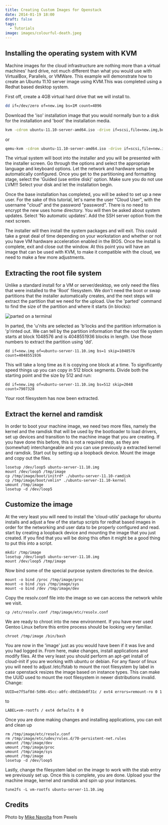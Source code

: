 ```yaml
---
title: Creating Custom Images for Openstack
date: 2014-01-19 18:00
draft: false
tags:
  - Tutorials
image: images/colourful-death.jpeg
---
```


## Installing the operating system with KVM

Machine images for the cloud infrastructure are nothing more than a virtual machines' hard drive, not much different than what you would use with VirtualBox, Parallels, or VMWare.  This example will demonstrate how to create an Ubuntu 11.10 server image using KVM.This was completed using a Redhat based desktop system.

<!--more-->

First off, create a 4GB virtual hard drive that we will install to.

```sh
dd if=/dev/zero of=new.img bs=1M count=4096
```

Download the 'iso' installation image that you would normally bun to a disk for the installation and 'boot' the installation media.

```sh
kvm -cdrom ubuntu-11.10-server-amd64.iso -drive if=scsi,file=new.img,boot=off
```

or

```sh
qemu-kvm -cdrom ubuntu-11.10-server-amd64.iso -drive if=scsi,file=new.img,boot=off
```

The virtual system will boot into the installer and you will be presented with the installer screen.  Go through the options and select the appropriate language and keyboard options.  Let the network and hardware setup be automatically configured.  Once you get to the partitioning and formatting stage, select the 'Guided (use entire disk)' option.  Make sure you do not use LVM!!!  Select your disk and let the installation begin.

Once the base installation has completed, you will be asked to set up a new user.  For the sake of this tutorial, let's name the user "Cloud User", with the username "cloud" and the password "password".  There is no need to encrypt the new uses home directory.  You will then be asked about system updates.  Select 'No automatic updates'.  Add the SSH server option from the next screen.

The installer will then install the system packages and will exit.  This could take a great deal of time depending on your workstation and whether or not you have VM hardware acceleration enabled in the BIOS.  Once the install is complete, exit and close out the window.  At this point you will have an image that can be used with KVM, to make it compatible with the cloud, we need to make a few more adjustments.

## Extracting the root file system

Unlike a standard install for a VM or server/desktop, we only need the files that were installed to the 'Root' filesystem.  We don't need the boot or swap partitions that the installer automatically creates, and the next steps will extract the partition that we need for the upload.  Use the 'parted' command to find the size of the partition and where it starts (in blocks):

![parted on a terminal](/images/parted-1.jpg)

In parted, the 'u'nits are selected as 'b'locks and the partition information is 'p'rinted out.  We can tell by the partition information that the root file system starts at block 1048576 and is 4048551936 blocks in length.  Use those numbers to extract the partition using 'dd'.

```
dd if=new.img of=ubuntu-server-11.10.img bs=1 skip=1048576 count=4048551936
```

This will take a long time as it is copying one block at a time.  To significantly speed things up you can copy in 512 block segments.  Divide both the starting point and the size by 512 and run:

```
dd if=new.img of=ubuntu-server-11.10.img bs=512 skip=2048 count=7907328
```

Your root filesystem has now been extracted.

## Extract the kernel and ramdisk

In order to boot your machine image, we need two more files, namely the kernel and the ramdisk that will be used by the bootloader to load drivers, set up devices and transition to the machine image that you are creating.  If you have done this before, this is not a required step, as they are (somewhat) interchangeable and you can use previously a extracted kernel and ramdisk.  Start out by setting up a loopback device.  Mount the image and copy out the files.

```
losetup /dev/loop5 ubuntu-server-11.10.img
mount /dev/loop5 /tmp/image
cp /tmp/image/boot/initrd* ./ubuntu-server-11.10-ramdisk
cp /tmp/image/boot/vmlin* ./ubuntu-server-11.10-kernel
umount /tmp/image
losetup -d /dev/loop5
```

## Customize the image

At the very least you will need to install the 'cloud-utils' package for ubuntu installs and adjust a few of the startup scripts for redhat based images in order for the networking and user data to be properly configured and read.  start by creating a loopback device and mounting the image that you just created.  If you find that you will be doing this often it might be a good thing to put this into a script.

```
mkdir /tmp/image
losetup /dev/loop5 ubuntu-server-11.10.img
mount /dev/loop5 /tmp/image
```

Now bind some of the special purpose system directories to the device.

```
mount -o bind /proc /tmp/image/proc
mount -o bind /sys /tmp/image/sys
mount -o bind /dev /tmp/image/dev
```

Copy the resolv.conf file into the image so we can access the network while we visit.

```
cp /etc/resolv.conf /tmp/image/etc/resolv.conf
```

We are ready to chroot into the new environment. If you have ever used Gentoo Linux before this entire process should be looking very familiar.

```
chroot /tmp/image /bin/bash
```

You are now in the 'image' just as you would have been if it was live and you had logged in.  From here, make changes, install applications and modify files.  At the very least you should perform an apt-get install of cloud-init if you are working with ubuntu or debian.  For any flavor of linux you will need to adjust /etc/fstab to mount the root filesystem by label in case openstack resizes the image based on instance types.  This can make the UUID used to mount the root filesystem in newer distributions invalid.  Change:

```
UUID=e7f5af8d-5d96-45cc-a0fc-d0d1bde8f31c / ext4 errors=remount-ro 0 1
```

to

```
LABEL=vm-rootfs / ext4 defaults 0 0
```

Once you are done making changes and installing applications, you can exit and clean up

```
rm /tmp/image/etc/resolv.conf
rm /tmp/image/etc/udev/rules.d/70-persistent-net.rules
umount /tmp/image/dev
umount /tmp/image/proc
umount /tmp/image/sys
umount /tmp/image
losetup -d /dev/loop5
```

Lastly, change the filesystem label on the image to work with the stab entry we previously set up.  Once this is complete, you are done.  Upload your the machine image, kernel and ramdisk and spin up your instances.

```
tune2fs -L vm-rootfs ubuntu-server-11.10.img
```

## Credits

Photo by [Mike Navolta](https://www.pexels.com/@mike-navolta-185566?utm_content=attributionCopyText&utm_medium=referral&utm_source=pexels) from Pexels